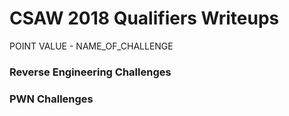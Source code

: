 # CSAW 2018 Qualifiers Writeups

POINT VALUE - NAME_OF_CHALLENGE

### Reverse Engineering Challenges

### PWN Challenges
